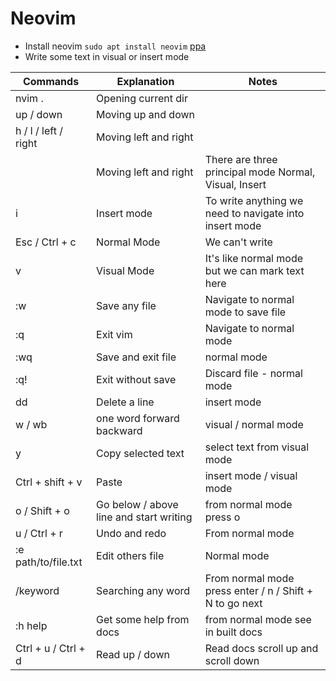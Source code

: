 # Neovim

 - Install neovim `sudo apt install neovim` [ppa](https://launchpad.net/~neovim-ppa/+archive/ubuntu/stable)
 - Write some text in visual or insert mode


| Commands             | Explanation                             | Notes                                                    |
|----------------------|-----------------------------------------|----------------------------------------------------------|
| nvim .               | Opening current dir                     |                                                          |
| up / down            | Moving up and down                      |                                                          |
| h / l / left / right | Moving left and right                   |                                                          |
|                      | Moving left and right                   | There are three principal mode Normal, Visual, Insert    |
| i                    | Insert mode                             | To write anything we need to  navigate into insert mode  |
| Esc / Ctrl + c       | Normal Mode                             | We can't write                                           |
| v                    | Visual Mode                             | It's like normal mode but  we can mark text here         |
| :w                   | Save any file                           | Navigate to normal mode to  save file                    |
| :q                   | Exit vim                                | Navigate to normal mode                                  |
| :wq                  | Save and exit file                      | normal mode                                              |
| :q!                  | Exit without save                       | Discard file - normal mode                               |
| dd                   | Delete a line                           | insert mode                                              |
| w / wb               | one word forward  backward              | visual / normal mode                                     |
| y                    | Copy selected text                      | select text from visual mode                             |
| Ctrl + shift + v     | Paste                                   | insert mode / visual mode                                |
| o / Shift + o        | Go below / above line and start writing | from normal mode press o                                 |
| u / Ctrl + r         | Undo and redo                           | From normal mode                                         |
| :e path/to/file.txt  | Edit others file                        | Normal mode                                              |
| /keyword             | Searching any word                      | From normal mode  press enter / n / Shift + N to go next |
| :h help              | Get some help from docs                 | from normal mode see in built docs                       |
| Ctrl + u / Ctrl + d  | Read up / down                          | Read docs scroll up and scroll down                      |
